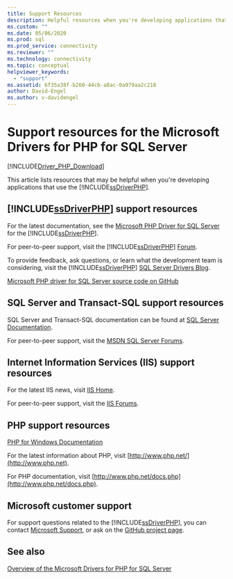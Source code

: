 ```yaml
---
title: Support Resources
description: Helpful resources when you're developing applications that use the Microsoft Drivers for PHP for SQL Server.
ms.custom: ""
ms.date: 05/06/2020
ms.prod: sql
ms.prod_service: connectivity
ms.reviewer: ""
ms.technology: connectivity
ms.topic: conceptual
helpviewer_keywords:
  - "support"
ms.assetid: 6f35a38f-b260-44cb-a8ac-0a979aa2c218
author: David-Engel
ms.author: v-davidengel
---
```

# Support resources for the Microsoft Drivers for PHP for SQL Server

[!INCLUDE[Driver_PHP_Download](../../includes/driver_php_download.md)]

This article lists resources that may be helpful when you're developing applications that use the [!INCLUDE[ssDriverPHP](../../includes/ssdriverphp_md.md)].

## [!INCLUDE[ssDriverPHP](../../includes/ssdriverphp_md.md)] support resources

For the latest documentation, see the [Microsoft PHP Driver for SQL Server](microsoft-php-driver-for-sql-server.md) for the [!INCLUDE[ssDriverPHP](../../includes/ssdriverphp_md.md)].

For peer-to-peer support, visit the [!INCLUDE[ssDriverPHP](../../includes/ssdriverphp_md.md)] [Forum](https://social.msdn.microsoft.com/Forums/sqlserver/home?forum=sqldriverforphp).

To provide feedback, ask questions, or learn what the development team is considering, visit the [!INCLUDE[ssDriverPHP](../../includes/ssdriverphp_md.md)] [SQL Server Drivers Blog](https://techcommunity.microsoft.com/t5/sql-server/bg-p/SQLServer/label-name/SQLServerDrivers).

[Microsoft PHP driver for SQL Server source code on GitHub](https://github.com/Microsoft/msphpsql)

## SQL Server and Transact-SQL support resources

SQL Server and Transact-SQL documentation can be found at [SQL Server Documentation](../../sql-server/index.yml).

For peer-to-peer support, visit the [MSDN SQL Server Forums](https://social.msdn.microsoft.com/Forums/sqlserver/home).

## Internet Information Services (IIS) support resources

For the latest IIS news, visit [IIS Home](https://www.iis.net/).

For peer-to-peer support, visit the [IIS Forums](https://forums.iis.net/).

## PHP support resources

[PHP for Windows Documentation](https://windows.php.net/)

For the latest information about PHP, visit [http://www.php.net/](http://www.php.net).

For PHP documentation, visit [http://www.php.net/docs.php](http://www.php.net/docs.php).

## Microsoft customer support

For support questions related to the [!INCLUDE[ssDriverPHP](../../includes/ssdriverphp_md.md)], you can contact [Microsoft Support](https://support.microsoft.com/contactus/), or ask on the [GitHub project page](https://github.com/Microsoft/msphpsql/issues).

## See also

[Overview of the Microsoft Drivers for PHP for SQL Server](overview-of-the-php-sql-driver.md)
